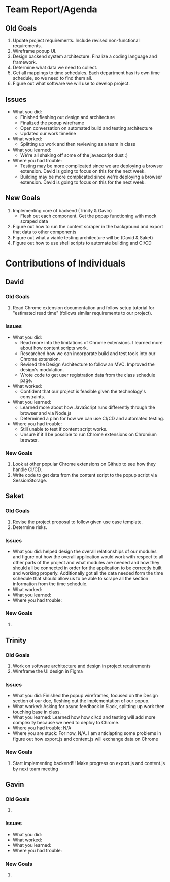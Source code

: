 # Team Report/Agenda
## Old Goals
1. Update project requirements. Include revised non-functional requirements.
2. Wireframe popup UI.
3. Design backend system architecture. Finalize a coding language and framework.
4. Determine what data we need to collect.
5. Get all mappings to time schedules. Each department has its own time schedule, so we need to find them all.
6. Figure out what software we will use to develop project.
## Issues
- What you did:
    - Finished fleshing out design and architecture
    - Finalized the popup wireframe
    - Open conversation on automated build and testing architecture
    - Updated our work timeline
- What worked:
    - Splitting up work and then reviewing as a team in class
- What you learned:
    - We're all shaking off some of the javascsript dust :)
- Where you had trouble:
    - Testing may be more complicated since we are deploying a browser extension. David is going to focus on this for the next week.
    - Building may be more complicated since we're deploying a browser extension. David is going to focus on this for the next week.
## New Goals
1. Implementing core of backend (Trinity & Gavin)
    - Flesh out each component. Get the popup functioning with mock scraped data
2. Figure out how to run the content scraper in the background and export that data to other components
3. Figure out what a viable testing architecture will be (David & Saket)
4. Figure out how to use shell scripts to automate building and CI/CD

# Contributions of Individuals

## David
### Old Goals
1. Read Chrome extension documentation and follow setup tutorial for "estimated read time" (follows similar requirements to our project).
### Issues
- What you did: 
    - Read more into the limitations of Chrome extensions. I learned more about how content scripts work.
    - Researched how we can incorporate build and test tools into our Chrome extension.
    - Revised the Design Architecture to follow an MVC. Improved the design's modulation.
    - Wrote code to get user registration data from the class schedule page.
- What worked:
    - Confident that our project is feasible given the technology's constraints.
- What you learned:
    - Learned more about how JavaScript runs differently through the browser and via Node.js
    - Determined a plan for how we can use CI/CD and automated testing.
- Where you had trouble:
    - Still unable to test if content script works.
    - Unsure if it'll be possible to run Chrome extensions on Chromium browser.
### New Goals
1. Look at other popular Chrome extensions on Github to see how they handle CI/CD.
2. Write code to get data from the content script to the popup script via SessionStorage.

## Saket
### Old Goals
1. Revise the project proposal to follow given use case template.
2. Determine risks.
### Issues
- What you did: helped design the overall relationships of our modules and figure out how the overall application would work with respect to all other 
  parts of the project and what modules are needed and how they should all be connected in order for the application to be correctly built and working 
  properly. Additionally got all the data needed form the time schedule that should allow us to be able to scrape all the section information from the 
  time schedule.
- What worked:
- What you learned:
- Where you had trouble:
### New Goals
1. 

## Trinity
### Old Goals
1. Work on software architecture and design in project requirements
2. Wireframe the UI design in Figma
### Issues
- What you did: Finished the popup wireframes, focused on the Design section of our doc, fleshing out the implementation of our popup.
- What worked: Asking for async feedback in Slack, splitting up work then touching base in class.
- What you learned: Learned how how ci/cd and testing will add more complexity because we need to deploy to Chrome.
- Where you had trouble: N/A
- Where you are stuck: For now, N/A. I am anticiapting some problems in figure out how export.js and content.js will exchange data on Chrome
### New Goals
1. Start implementing backend!!! Make progress on export.js and content.js by next team meeting

## Gavin
### Old Goals
1.
### Issues
- What you did:
- What worked:
- What you learned:
- Where you had trouble:
### New Goals
1. 

